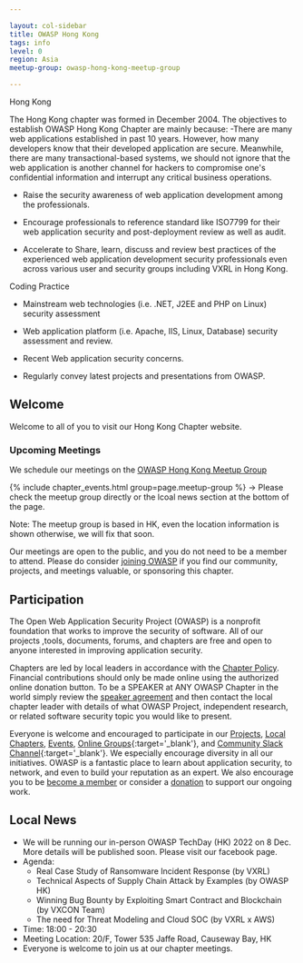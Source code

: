 ```yaml
---

layout: col-sidebar
title: OWASP Hong Kong
tags: info
level: 0
region: Asia
meetup-group: owasp-hong-kong-meetup-group

---
```


Hong Kong

The Hong Kong chapter was formed in December 2004. The objectives to establish OWASP Hong Kong Chapter are mainly because: -There are many web applications established in past 10 years. However, how many developers know that their developed application are secure. Meanwhile, there are many transactional-based systems, we should not ignore that the web application is another channel for hackers to compromise one's confidential information and interrupt any critical business operations.

- Raise the security awareness of web application development among the professionals.

- Encourage professionals to reference standard like ISO7799 for their web application security and post-deployment review as well as audit.

- Accelerate to Share, learn, discuss and review best practices of the experienced web application development security professionals even across various user and security groups including VXRL in Hong Kong.

Coding Practice

- Mainstream web technologies (i.e. .NET, J2EE and PHP on Linux) security assessment

- Web application platform (i.e. Apache, IIS, Linux, Database) security assessment and review.

- Recent Web application security concerns.

- Regularly convey latest projects and presentations from OWASP.


## Welcome
Welcome to all of you to visit our Hong Kong Chapter website.

### Upcoming Meetings

We schedule our meetings on the [OWASP Hong Kong Meetup Group](https://www.meetup.com/owasp-hong-kong-meetup-group/)

{% include chapter_events.html group=page.meetup-group %} -> Please check the meetup group directly or the lcoal news section at the bottom of the page.

Note: The meetup group is based in HK, even the location information is shown otherwise, we will fix that soon.

Our meetings are open to the public, and you do not need to be a member to attend. Please do consider [joining OWASP](https://owasp.org/membership/) if you find our community, projects, and meetings valuable, or sponsoring this chapter.

## Participation
The Open Web Application Security Project (OWASP) is a nonprofit foundation that works to improve the security of software. All of our projects ,tools, documents, forums, and chapters are free and open to anyone interested in improving application security. 

Chapters are led by local leaders in accordance with the [Chapter Policy](https://owasp.org/www-policy/). Financial contributions should only be made online using the authorized online donation button. To be a SPEAKER at ANY OWASP Chapter in the world simply review the [speaker agreement](/www-policy/speaker-agreement) and then contact the local chapter leader with details of what OWASP Project, independent research, or related software security topic you would like to present.

Everyone is welcome and encouraged to participate in our [Projects](/projects), [Local Chapters](/chapters), [Events](/events), [Online Groups](https://groups.google.com/a/owasp.com/){:target='_blank'}, and [Community Slack Channel](https://owasp.slack.com/){:target='_blank'}. We especially encourage diversity in all our initiatives. OWASP is a fantastic place to learn about application security, to network, and even to build your reputation as an expert. We also encourage you to be [become a member](/membership) or consider a [donation](/donate) to support our ongoing work.

## Local News
* We will be running our in-person OWASP TechDay (HK) 2022 on 8 Dec. More details will be published soon. Please visit our facebook page.
* Agenda:
  * Real Case Study of Ransomware Incident Response (by VXRL)
  * Technical Aspects of Supply Chain Attack by Examples (by OWASP HK)
  * Winning Bug Bounty by Exploiting Smart Contract and Blockchain (by VXCON Team)
  * The need for Threat Modeling and Cloud SOC (by VXRL x AWS)
* Time: 18:00 - 20:30
* Meeting Location: 20/F, Tower 535 Jaffe Road, Causeway Bay, HK
* Everyone is welcome to join us at our chapter meetings.
